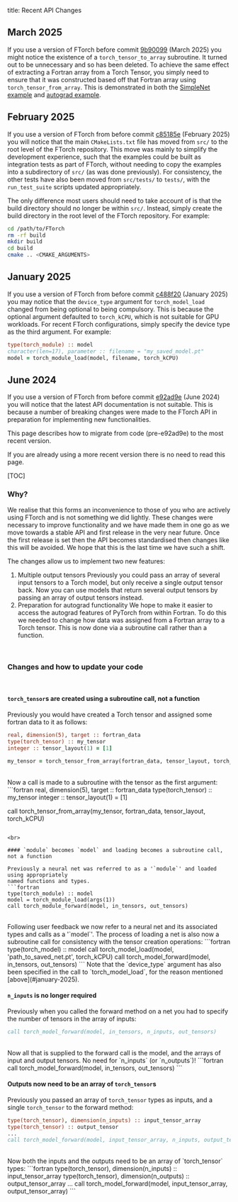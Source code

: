 title: Recent API Changes

## March 2025

If you use a version of FTorch before commit
[9b90099](9b90099759a4cf0a1844c53327f15c318eba9b7c)
(March 2025) you might notice the existence of a `torch_tensor_to_array`
subroutine. It turned out to be unnecessary and so has been deleted. To achieve
the same effect of extracting a Fortran array from a Torch Tensor, you simply
need to ensure that it was constructed based off that Fortran array using
`torch_tensor_from_array`. This is demonstrated in both the
[SimpleNet example](https://github.com/Cambridge-ICCS/FTorch/tree/main/examples/1_SimpleNet)
and
[autograd example](https://github.com/Cambridge-ICCS/FTorch/tree/main/examples/6_Autograd).

## February 2025

If you use a version of FTorch from before commit
[c85185e](c85185e6c261606c212dd11fee734663d610b695)
(February 2025) you will notice that the main `CMakeLists.txt` file has moved
from `src/` to the root level of the FTorch repository. This move was mainly to
simplify the development experience, such that the examples could be built as
integration tests as part of FTorch, without needing to copy the examples into
a subdirectory of `src/` (as was done previously). For consistency, the other
tests have also been moved from `src/tests/` to `tests/`, with the
`run_test_suite` scripts updated appropriately.

The only difference most users should need to take account of is that the build
directory should no longer be within `src/`. Instead, simply create the build
directory in the root level of the FTorch repository. For example:
```sh
cd /path/to/FTorch
rm -rf build
mkdir build
cd build
cmake .. <CMAKE_ARGUMENTS>
```

## January 2025

If you use a version of FTorch from before commit
[c488f20](c488f20d8d49a15f98176c39a6c8e8db8e708f51)
(January 2025) you may notice that the `device_type` argument for
`torch_model_load` changed from being optional to being compulsory. This is
because the optional argument defaulted to `torch_kCPU`, which is not suitable
for GPU workloads. For recent FTorch configurations, simply specify the device
type as the third argument. For example:
```fortran
type(torch_module) :: model
character(len=17), parameter :: filename = "my_saved_model.pt"
model = torch_module_load(model, filename, torch_kCPU)
```

## June 2024

If you use a version of FTorch from before commit
[e92ad9e](https://github.com/Cambridge-ICCS/FTorch/commit/e92ad9ec7c2198dbb2ca819854d604b984d293c4)
(June 2024) you will notice that the latest API documentation is not suitable.
This is because a number of breaking changes were made to the FTorch API in preparation
for implementing new functionalities.

This page describes how to migrate from code (pre-e92ad9e) to the most recent version.

If you are already using a more recent version there is no need to read this page.

[TOC]

### Why?

We realise that this forms an inconvenience to those of you who are actively
using FTorch and is not something we did lightly.
These changes were necessary to improve functionality and we have made them in one go
as we move towards a stable API and first release in the very near future.
Once the first release is set then the API becomes standardised then changes like this
will be avoided. We hope that this is the last time we have such a shift.

The changes allow us to implement two new features:

1. Multiple output tensors
   Previously you could pass an array of several input tensors to a Torch model, but
   only receive a single output tensor back. Now you can use models that return several
   output tensors by passing an array of output tensors instead.
2. Preparation for autograd functionality
   We hope to make it easier to access the autograd features of PyTorch from within Fortran.
   To do this we needed to change how data was assigned from a Fortran array to a Torch tensor.
   This is now done via a subroutine call rather than a function.

<br>

### Changes and how to update your code

<br>

#### `torch_tensor`s are created using a subroutine call, not a function

Previously you would have created a Torch tensor and assigned some fortran data to it as follows:
```fortran
real, dimension(5), target :: fortran_data
type(torch_tensor) :: my_tensor
integer :: tensor_layout(1) = [1]

my_tensor = torch_tensor_from_array(fortran_data, tensor_layout, torch_kCPU)
```
<br>
Now a call is made to a subroutine with the tensor as the first argument:
```fortran
real, dimension(5), target :: fortran_data
type(torch_tensor) :: my_tensor
integer :: tensor_layout(1) = [1]

call torch_tensor_from_array(my_tensor, fortran_data, tensor_layout, torch_kCPU)
```

<br>

#### `module` becomes `model` and loading becomes a subroutine call, not a function

Previously a neural net was referred to as a '`module`' and loaded using appropriately
named functions and types.
```fortran
type(torch_module) :: model
model = torch_module_load(args(1))
call torch_module_forward(model, in_tensors, out_tensors)
```
<br>
Following user feedback we now refer to a neural net and its associated types and calls
as a '`model`'.
The process of loading a net is also now a subroutine call for consistency with the
tensor creation operations:
```fortran
type(torch_model) :: model
call torch_model_load(model, 'path_to_saved_net.pt', torch_kCPU)
call torch_model_forward(model, in_tensors, out_tensors)
```
Note that the `device_type` argument has also been specified in the call to
`torch_model_load`, for the reason mentioned [above](#january-2025).

<br>

#### `n_inputs` is no longer required

Previously when you called the forward method on a net you had to specify the number of tensors
in the array of inputs:
```fortran
call torch_model_forward(model, in_tensors, n_inputs, out_tensors)
```
<br>
Now all that is supplied to the forward call is the model, and the arrays of input and
output tensors. No need for `n_inputs` (or `n_outputs`)!
```fortran
call torch_model_forward(model, in_tensors, out_tensors)
```

<br>

#### Outputs now need to be an array of `torch_tensor`s

Previously you passed an array of `torch_tensor` types as inputs, and a single `torch_tensor`
to the forward method:
```fortran
type(torch_tensor), dimension(n_inputs) :: input_tensor_array
type(torch_tensor) :: output_tensor
...
call torch_model_forward(model, input_tensor_array, n_inputs, output_tensor)
```
<br>
Now both the inputs and the outputs need to be an array of `torch_tensor` types:
```fortran
type(torch_tensor), dimension(n_inputs)  :: input_tensor_array
type(torch_tensor), dimension(n_outputs) :: output_tensor_array
...
call torch_model_forward(model, input_tensor_array, output_tensor_array)
```
